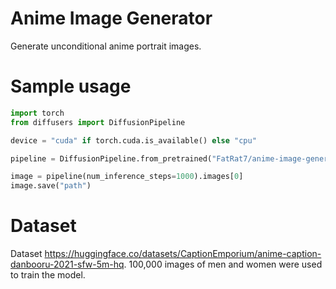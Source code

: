 
# Anime Image Generator

Generate unconditional anime portrait images.

# Sample usage

```python
import torch
from diffusers import DiffusionPipeline

device = "cuda" if torch.cuda.is_available() else "cpu"

pipeline = DiffusionPipeline.from_pretrained("FatRat7/anime-image-generator", use_safetensors=True).to(device)

image = pipeline(num_inference_steps=1000).images[0]
image.save("path")
```

# Dataset
Dataset https://huggingface.co/datasets/CaptionEmporium/anime-caption-danbooru-2021-sfw-5m-hq.
100,000 images of men and women were used to train the model.
